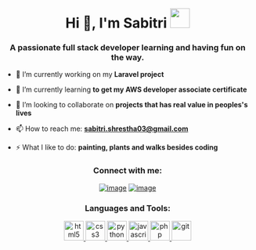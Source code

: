 <h1 align="center">Hi 👋, I'm Sabitri <img height="40" src="https://emoji.gg/assets/emoji/7333-parrotdance.gif"></h1>
<h3 align="center">A passionate full stack developer learning and having fun on the way.</h3>

- 🔭 I’m currently working on my **Laravel project**

- 🌱 I’m currently learning **to get my AWS developer associate certificate**

- 👯 I’m looking to collaborate on **projects that has real value in peoples's lives**

- 📫 How to reach me: **sabitri.shrestha03@gmail.com**

- ⚡ What I like to do: **painting, plants and walks besides coding**

<h3 align="center">Connect with me:</h3>
<div align="center">

[![image](https://img.shields.io/badge/LinkedIn-0077B5?style=for-the-badge&logo=linkedin&logoColor=white)](https://www.linkedin.com/in/sabitri-shrestha/)
[![image](https://img.shields.io/badge/Gmail-D14836?style=for-the-badge&logo=gmail&logoColor=white)](mailto:sabitri.shrestha03@gmail.com)
  
</div>

<h3 align="center">Languages and Tools:</h3>

<p align="center"> 
  <a href="https://www.w3.org/html/" target="_blank"> 
    <img src="https://user-images.githubusercontent.com/25181517/192158954-f88b5814-d510-4564-b285-dff7d6400dad.png" alt="html5" width="40" height="40"/> 
  </a>
  <a href="https://www.w3schools.com/css/" target="_blank"> 
    <img src="https://user-images.githubusercontent.com/25181517/183898674-75a4a1b1-f960-4ea9-abcb-637170a00a75.pn" alt="css3" width="40" height="40"/> 
  </a> 
  <a href="https://www.python.org" target="_blank"> 
    <img src="https://user-images.githubusercontent.com/25181517/183423507-c056a6f9-1ba8-4312-a350-19bcbc5a8697.png" alt="python" width="40" height="40"/> 
  </a>  
  <a href="https://developer.mozilla.org/en-US/docs/Web/JavaScript" target="_blank"> 
    <img src="https://user-images.githubusercontent.com/25181517/117447155-6a868a00-af3d-11eb-9cfe-245df15c9f3f.png" alt="javascript" width="40" height="40"/> 
  </a> 

  <a href="https://www.php.net/" target="_blank"> 
    <img src="https://user-images.githubusercontent.com/25181517/183570228-6a040b9f-3ddf-47a2-a201-743121dac664.png" alt="php" width="40" height="40"/> 
  </a> 

  <a href="https://git-scm.com/" target="_blank"> 
    <img src="https://www.vectorlogo.zone/logos/git-scm/git-scm-icon.svg" alt="git" width="40" height="40"/> 
  </a>
</p>
